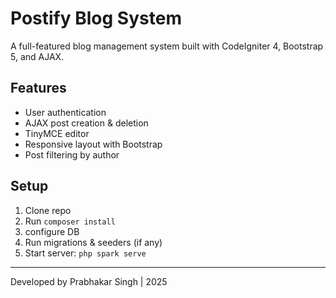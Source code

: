 # Postify Blog System

A full-featured blog management system built with CodeIgniter 4, Bootstrap 5, and AJAX.

## Features
- User authentication
- AJAX post creation & deletion
- TinyMCE editor
- Responsive layout with Bootstrap
- Post filtering by author

## Setup
1. Clone repo
2. Run `composer install`
3. configure DB
4. Run migrations & seeders (if any)
5. Start server: `php spark serve`

---

Developed by Prabhakar Singh | 2025
